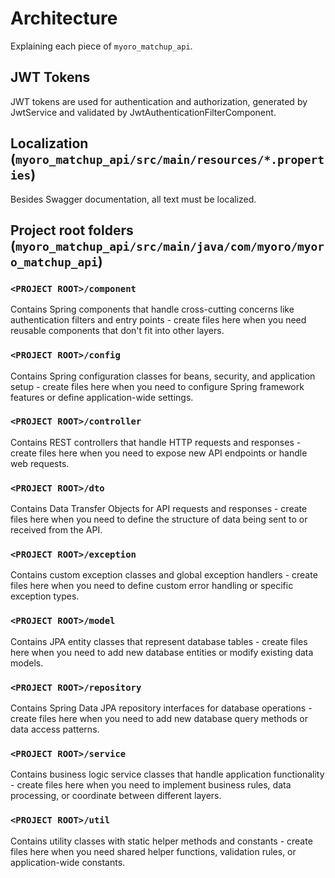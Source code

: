 # Architecture

Explaining each piece of `myoro_matchup_api`.

## JWT Tokens

JWT tokens are used for authentication and authorization, generated by JwtService and validated by JwtAuthenticationFilterComponent.

## Localization (`myoro_matchup_api/src/main/resources/*.properties`)

Besides Swagger documentation, all text must be localized.

## Project root folders (`myoro_matchup_api/src/main/java/com/myoro/myoro_matchup_api`)

### `<PROJECT ROOT>/component`

Contains Spring components that handle cross-cutting concerns like authentication filters and entry points - create files here when you need reusable components that don't fit into other layers.

### `<PROJECT ROOT>/config`

Contains Spring configuration classes for beans, security, and application setup - create files here when you need to configure Spring framework features or define application-wide settings.

### `<PROJECT ROOT>/controller`

Contains REST controllers that handle HTTP requests and responses - create files here when you need to expose new API endpoints or handle web requests.

### `<PROJECT ROOT>/dto`

Contains Data Transfer Objects for API requests and responses - create files here when you need to define the structure of data being sent to or received from the API.

### `<PROJECT ROOT>/exception`

Contains custom exception classes and global exception handlers - create files here when you need to define custom error handling or specific exception types.

### `<PROJECT ROOT>/model`

Contains JPA entity classes that represent database tables - create files here when you need to add new database entities or modify existing data models.

### `<PROJECT ROOT>/repository`

Contains Spring Data JPA repository interfaces for database operations - create files here when you need to add new database query methods or data access patterns.

### `<PROJECT ROOT>/service`

Contains business logic service classes that handle application functionality - create files here when you need to implement business rules, data processing, or coordinate between different layers.

### `<PROJECT ROOT>/util`

Contains utility classes with static helper methods and constants - create files here when you need shared helper functions, validation rules, or application-wide constants.
